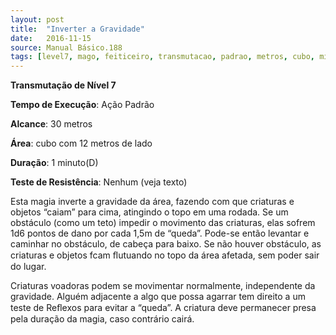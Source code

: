 ```yaml
---
layout: post
title:  "Inverter a Gravidade"
date:   2016-11-15
source: Manual Básico.188
tags: [level7, mago, feiticeiro, transmutacao, padrao, metros, cubo, minuto, nenhum]
---
```


**Transmutação de Nível 7**

**Tempo de Execução**: Ação Padrão

**Alcance**: 30 metros

**Área**: cubo com 12 metros de lado

**Duração**: 1 minuto(D)

**Teste de Resistência**: Nenhum (veja texto)

Esta magia inverte a gravidade da área, fazendo com que criaturas e objetos “caiam” para cima, atingindo o topo em uma rodada.
Se um obstáculo (como um teto) impedir o movimento das criaturas, elas sofrem 1d6 pontos de dano por cada 1,5m de “queda”. Pode-se então levantar e caminhar no obstáculo, de cabeça para baixo.
Se não houver obstáculo, as criaturas e objetos fcam ﬂutuando no topo da área afetada, sem poder sair do lugar. 

Criaturas voadoras podem se movimentar normalmente, independente da gravidade.
Alguém adjacente a algo que possa agarrar tem direito a um teste de Reﬂexos para evitar a “queda”. A criatura deve permanecer presa pela duração da magia, caso contrário cairá.